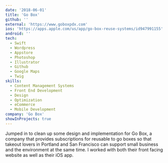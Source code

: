 ```yaml
---
date: '2018-06-01'
title: 'Go Box'
github: ''
external: 'https://www.goboxpdx.com'
ios: 'https://apps.apple.com/us/app/go-box-reuse-systems/id947991155'
android: ''
tech:
  - Swift
  - Wordpress
  - Appstore
  - Photoshop
  - Illustrator
  - Github
  - Google Maps
  - Twig
skills:
  - Content Management Systems
  - Front End Development
  - Design
  - Optimization
  - eCommerce
  - Mobile Development
company: 'Go Box'
showInProjects: true
---
```


Jumped in to clean up some design and implementation for Go Box, a company that provides subscriptions for reusable to go boxes so that takeout lovers in Portland and San Francisco can support small business and the environment at the same time. I worked with both their front facing website as well as their iOS app.
